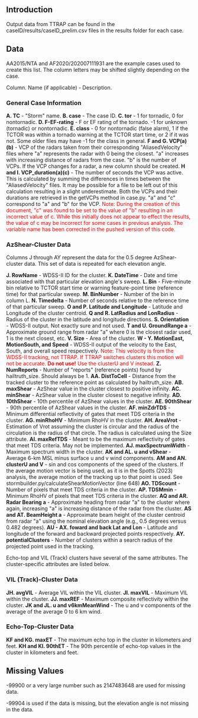 
## Introduction

Output data from TTRAP can be found in the caseID/results/caseID_prelim.csv files in the results folder for each case. 

## Data

AA2015/NTA and AF2020/202007111931 are the example cases used to create this list. The column letters may be shifted slightly depending on the case. 


Column. Name (if applicable) - Description.

### General Case Information

**A. TC** - "Storm" name.
**B. case** - The case ID.
**C. tor** - 1 for tornadic, 0 for nontornadic. 
**D. F-EF-rating** - F or EF rating of the tornado. -1 for unknown (tornadic) or nontornadic.
**E. class** - 0 for nontornadic (false alarm), 1 if the TCTOR was within a tornado warning at the TCTOR start time, or 2 if it was not. Some older files may have -1 for the class in general.
**F and G. VCP(a)(b)** - VCP of the radars taken from their corresponding "AliasedVelocity" files where "a" represents the radar with 0 being the closest. "a" increases with increasing distance of radars from the case. "b" is the number of VCPs. If the VCP changes for a radar, a new column should be created. 
**H and I. VCP_duration(a)(c)** - The number of seconds the VCP was active. This is calculated by summing the differences in times between the "AliasedVelocity" files. It may be possible for a file to be left out of this calculation resulting in a slight underestimate. Both the VCPs and their durations are retrieved in the getVCPs method in case.py. "a" and "c" correspond to "a" and "b" for the VCP. <span style="color:red">Note: During the creation of this document, "c" was found to be set to the value of "b" resulting in an incorrect value of c. While this initially does not appear to effect the results, the value of c may be incorrect for some cases in previous analysis. The variable name has been corrected in the pushed version of this code.</span>

### AzShear-Cluster Data

Columns J through AY represent the data for the 0.5 degree AzShear-cluster data. This set of data is repeated for each elevation angle.

**J. RowName** - WDSS-II ID for the cluster.
**K. DateTime** - Date and time associated with that particular elevation angle's sweep.
**L. Bin** - Five-minute bin relative to TCTOR start time or warning feature-point time (reference time) for that particular sweep. 
**M. BinNumber** - Number of the bin in column L. 
**N. Timedelta** - Number of seconds relative to the reference time of that particular sweep.
**O and P. Latitude and Longitude** - Latitude and Longitude of the cluster centroid. 
**Q and R. LatRadius and LonRadius** - Radius of the cluster in the latitude and longitude directions.
**S. Orientation** - WDSS-II output. Not exactly sure and not used.
**T and U. GroundRange a** - Approximate ground range from radar "a" where 0 is the closest radar used, 1 is the next closest, etc.
**V. Size** - Area of the cluster.
**W - Y. MotionEast, MotionSouth, and Speed** - WDSS-II output of the velocity to the East, South, and overall speed respectively. <span style="color:red">Note: This velocity is from the WDSS-II tracking, not TTRAP. If TTRAP switches clusters this motion will not be accurate. <b>Do not use!</b> Use the clusterU and V instead.</span>
**Z. NumReports** - Number of "reports" (reference points) found by hailtruth_size. Should always be 1.
**AA. DistToCell**  - Distance from the tracked cluster to the reference point as calculated by hailtruth_size. 
**AB. maxShear** - AzShear value in the cluster closest to positive infinity. 
**AC. minShear** - AzShear value in the cluster closest to negative infinity. 
**AD. 10thShear** - 10th percentile of AzShear values in the cluster.
**AE. 90thShear** - 90th percentile of AzShear values in the cluster.
**AF. minZdrTDS** - Minimum differential reflectivity of gates that meet TDS criteria in the cluster.
**AG. minRhoHV** - Minimum RhoHV in the cluster.
**AH. AreaVrot** - Estimation of Vrot assuming the cluster is circular and the radius of the circulation is the radius of that circle. The radius is calculated using the Size attribute. 
**AI. maxRefTDS** - Meant to be the maximum reflectivity of gates that meet TDS criteria. May not be implemented. 
**AJ. maxSpectrumWidth** - Maximum spectrum width in the cluster.
**AK and AL. u and vShear**  - Average 6-km MSL minus surface u and v wind components.
**AM and AN. clusterU and V** - sin and cos components of the speed of the clusters. If the average motion vector is being used, as it is in the Spotts (2023) analysis, the average motion of the tracking up to that point is used. See stormbuilder.py/calculateShearMotionVector (line 648)
**AO. TDScount** - Number of pixels that meet TDS criteria in the cluster.
**AP. TDSMmin** - Minimum RhoHV of pixels that meet TDS criteria in the cluster.
**AQ and AR. Radar Bearing a** - Approximate heading from radar "a" to the cluster where again, increasing "a" is increasing distance of the radar from the cluster. 
**AS and AT. BeamHeight a** - Approximate beam height of the cluster centroid from radar "a" using the nominal elevation angle (e.g., 0.5 degrees versus 0.482 degrees).
**AU - AX. foward and back Lat and Lon** - Latitude and longitude of the forward and backward projected points respectively. 
**AY. potentialClusters** - Number of clusters within a search radius of the projected point used in the tracking. 


Echo-top and VIL (Track) clusters have several of the same attributes. The cluster-specific attributes are listed below.

### VIL (Track)-Cluster Data

**JH. avgVIL** - Average VIL within the VIL cluster. 
**JI. maxVIL** - Maximum VIL within the cluster.
**JJ. maxREF** - Maximum composite reflectivity within the cluster.
**JK and JL. u and v6kmMeanWind** - The u and v components of the average of the average 0 to 6 km wind.

### Echo-Top-Cluster Data

**KF and KG. maxET** - The maximum echo top in the cluster in kilometers and feet. 
**KH and KI. 90thET** - The 90th percentile of echo-top values in the cluster in kilometers and feet. 


## Missing Values

-99900 or a very large number such as 2147483648 are used for missing data. 

-99904 is used if the data is missing, but the elevation angle is not missing in the data.







